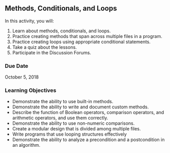 ## Methods, Conditionals, and Loops

In this activity, you will:
1. Learn about methods, conditionals, and loops. 
2. Practice creating methods that span across multiple files in a program.
3. Practice creating loops using appropriate conditional statements.
4. Take a quiz about the lessons.
5. Participate in the Discussion Forums.
 
### Due Date
October 5, 2018

### Learning Objectives
* Demonstrate the ability to use built-in methods.
* Demonstrate the ability to write and document custom methods.
* Describe the function of Boolean operators, comparison operators, and arithmetic operators, and use them correctly.
* Demonstrate the ability to use non-numeric comparisons.
* Create a modular design that is divided among multiple files.
* Write programs that use looping structures effectively
* Demonstrate the ability to analyze a precondition and a postcondition in an algorithm.
